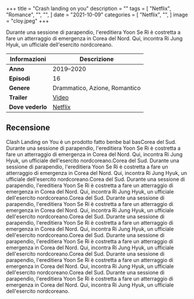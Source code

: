 +++
title = "Crash landing on you"
description = ""
tags = [
    "Netflix",
    "Romance",
    "",
    "",
]
date = "2021-10-09"
categories = [
    "Netflix",
    "",
]
image = "cloy.jpeg"
+++

Durante una sessione di parapendio, l'ereditiera Yoon Se Ri è costretta a fare un atterraggio di emergenza in Corea del Nord. Qui, incontra Ri Jung Hyuk, un ufficiale dell'esercito nordcoreano.

|     Informazioni  | Descrizione |
| ----------- | ----------- |
| **Anno**      | 2019–2020        |
| **Episodi**   | 16        |
| **Genere**  | Drammatico, Azione, Romantico |
| **Trailer** | [Video](https://www.youtube.com/watch?v=GVQGWgeVc4k&t=2s)|
| **Dove vederlo**  | [Netflix](https://www.netflix.com/search?q=crash%20la&jbv=81159258) |

## Recensione

Clash Landing on You è un prodotto fatto benbe bal basCorea del Sud. Durante una sessione di parapendio, l'ereditiera Yoon Se Ri è costretta a fare un atterraggio di emergenza in Corea del Nord. Qui, incontra Ri Jung Hyuk, un ufficiale dell'esercito nordcoreano.Corea del Sud. Durante una sessione di parapendio, l'ereditiera Yoon Se Ri è costretta a fare un atterraggio di emergenza in Corea del Nord. Qui, incontra Ri Jung Hyuk, un ufficiale dell'esercito nordcoreano.Corea del Sud. Durante una sessione di parapendio, l'ereditiera Yoon Se Ri è costretta a fare un atterraggio di emergenza in Corea del Nord. Qui, incontra Ri Jung Hyuk, un ufficiale dell'esercito nordcoreano.Corea del Sud. Durante una sessione di parapendio, l'ereditiera Yoon Se Ri è costretta a fare un atterraggio di emergenza in Corea del Nord. Qui, incontra Ri Jung Hyuk, un ufficiale dell'esercito nordcoreano.Corea del Sud. Durante una sessione di parapendio, l'ereditiera Yoon Se Ri è costretta a fare un atterraggio di emergenza in Corea del Nord. Qui, incontra Ri Jung Hyuk, un ufficiale dell'esercito nordcoreano.Corea del Sud. Durante una sessione di parapendio, l'ereditiera Yoon Se Ri è costretta a fare un atterraggio di emergenza in Corea del Nord. Qui, incontra Ri Jung Hyuk, un ufficiale dell'esercito nordcoreano.Corea del Sud. Durante una sessione di parapendio, l'ereditiera Yoon Se Ri è costretta a fare un atterraggio di emergenza in Corea del Nord. Qui, incontra Ri Jung Hyuk, un ufficiale dell'esercito nordcoreano.Corea del Sud. Durante una sessione di parapendio, l'ereditiera Yoon Se Ri è costretta a fare un atterraggio di emergenza in Corea del Nord. Qui, incontra Ri Jung Hyuk, un ufficiale dell'esercito nordcoreano.
